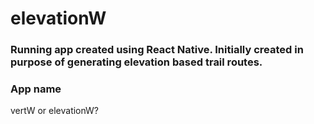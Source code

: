 # elevationW
### Running app created using React Native. Initially created in purpose of generating elevation based trail routes.

### App name
vertW or elevationW?
